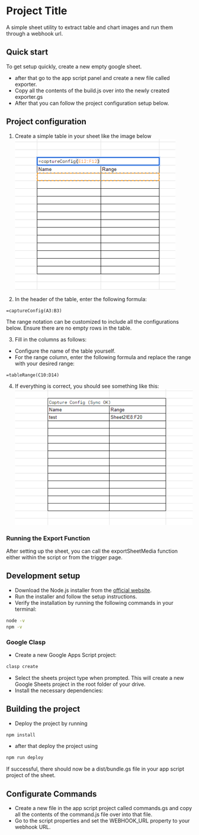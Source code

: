 
# Project Title

A simple sheet utility to extract table and chart images and run them through a webhook url.
## Quick start
To get setup quickly, create a new empty google sheet.

- after that go to the app script panel and create a new file called exporter.
- Copy all the contents of the build.js over into the newly created exporter.gs
- After that you can follow the project configuration setup below.


## Project configuration

1. Create a simple table in your sheet like the image below
![App Screenshot](https://github.com/seaszn/sheets-discord-capture/blob/main/images/Screenshot%202024-08-08%20141616.png?raw=true)

2. In the header of the table, enter the following formula:

```excel
=captureConfig(A3:B3)
```
The range notation can be customized to include all the configurations below. Ensure there are no empty rows in the table.

3. Fill in the columns as follows:
- Configure the name of the table yourself.
- For the range column, enter the following formula and replace the range with your desired range:
  
```excel
=tableRange(C10:D14)
```

4. If everything is correct, you should see something like this:
![App Screenshot](https://github.com/seaszn/sheets-discord-capture/blob/main/images/Screenshot%202024-08-08%20141644.png?raw=true)

### Running the Export Function
After setting up the sheet, you can call the exportSheetMedia function either within the script or from the trigger page.

## Development setup
- Download the Node.js installer from the [official website](https://nodejs.org/).
- Run the installer and follow the setup instructions.
- Verify the installation by running the following commands in your terminal:

```bash
node -v
npm -v
```


### Google Clasp
- Create a new Google Apps Script project:

```bash
clasp create
```

- Select the sheets project type when prompted. This will create a new Google Sheets project in the root folder of your drive.
- Install the necessary dependencies:

## Building the project
- Deploy the project by running
```bash
npm install
```
- after that deploy the project using
```bash
npm run deploy
```

If successful, there should now be a dist/bundle.gs file in your app script project of the sheet.

## Configurate Commands
- Create a new file in the app script project called commands.gs and copy all the contents of the command.js file over into that file.
- Go to the script properties and set the WEBHOOK_URL property to your webhook URL.
